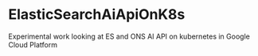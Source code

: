 # ElasticSearchAiApiOnK8s
Experimental work looking at ES and ONS AI API on kubernetes in Google Cloud Platform
